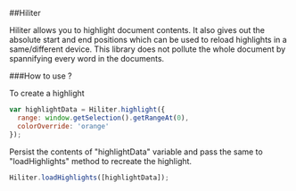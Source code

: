 ##Hiliter

Hiliter allows you to highlight document contents. It also gives out the absolute start and end positions which can be used to reload highlights in a same/different device. This library does not pollute the whole document by spannifying every word in the documents.

###How to use ?

To create a highlight

```javascript
var highlightData = Hiliter.highlight({
  range: window.getSelection().getRangeAt(0),
  colorOverride: 'orange'
});
```

Persist the contents of "highlightData" variable and pass the same to "loadHighlights" method to recreate the highlight.

```javascript
Hiliter.loadHighlights([highlightData]);
```

